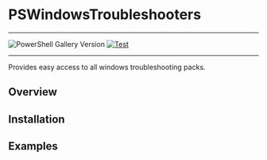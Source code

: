 # PSWindowsTroubleshooters

***
![PowerShell Gallery Version](https://img.shields.io/powershellgallery/v/PSWindowsTroubleShooters?color=0092ff&label=PowerShell%20Gallery&logoColor=0092ff)
[![Test](https://github.com/jimbrig/PSWindowsTroubleshooters/actions/workflows/Test.yml/badge.svg)](https://github.com/jimbrig/PSWindowsTroubleshooters/actions/workflows/Test.yml)
***


Provides easy access to all windows troubleshooting packs.

## Overview

## Installation

## Examples


